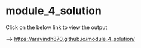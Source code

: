 # module_4_solution

Click on the below link to view the output

--> https://aravindh870.github.io/module_4_solution/
